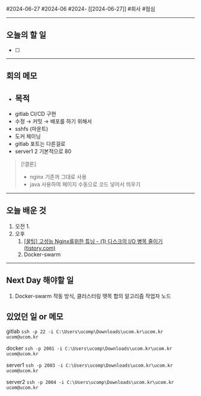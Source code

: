 #2024-06-27 #2024-06 #2024- [[2024-06-27]]
#회사 #점심 

---
## 오늘의 할 일
- [ ] 
---
## 회의 메모
- ## 목적
- gitlab CI/CD 구현 
-  수정 → 커밋 → 배포를 하기 위해서
- sshfs (마운트)
- 도커 체이닝 
- gitlab 포트는 다른걸로
- server1 2 기본적으로 80

> [!결론]
> - nginx 기존꺼 그대로 사용
> - java 사용하여 페이지 수동으로 코드 넣어서 띄우기 

---
## 오늘 배운 것
1. 오전
    1. 
2. 오후
    1. [[꿀팁] 고성능 Nginx를위한 튜닝 - (1) 디스크의 I/O 병목 줄이기 (tistory.com)](https://couplewith.tistory.com/entry/%EA%BF%80%ED%8C%81-%EA%B3%A0%EC%84%B1%EB%8A%A5-Nginx%EB%A5%BC%EC%9C%84%ED%95%9C-%ED%8A%9C%EB%8B%9D-1-%EB%94%94%EC%8A%A4%ED%81%AC%EC%9D%98-IO-%EB%B3%91%EB%AA%A9-%EC%A4%84%EC%9D%B4%EA%B8%B0)
    2. Docker-swarm 

---
## Next Day 해야할 일
1. Docker-swarm 작동 방식, 클러스터링 뗏목 합의 알고리즘 작업자 노드


## 있었던 일 or 메모


gitlab
`ssh -p 22 -i C:\Users\ucomp\Downloads\ucom.kr\ucom.kr ucom@ucom.kr`

docker
`ssh -p 2001 -i C:\Users\ucomp\Downloads\ucom.kr\ucom.kr ucom@ucom.kr`

server1
`ssh -p 2003 -i C:\Users\ucomp\Downloads\ucom.kr\ucom.kr ucom@ucom.kr`

server2
`ssh -p 2004 -i C:\Users\ucomp\Downloads\ucom.kr\ucom.kr ucom@ucom.kr`